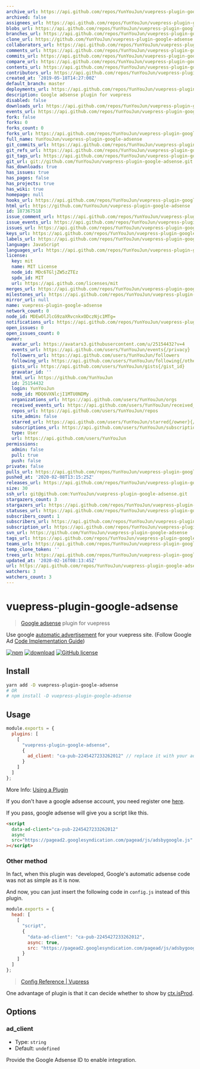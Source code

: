 ```yaml
---
archive_url: https://api.github.com/repos/YunYouJun/vuepress-plugin-google-adsense/{archive_format}{/ref}
archived: false
assignees_url: https://api.github.com/repos/YunYouJun/vuepress-plugin-google-adsense/assignees{/user}
blobs_url: https://api.github.com/repos/YunYouJun/vuepress-plugin-google-adsense/git/blobs{/sha}
branches_url: https://api.github.com/repos/YunYouJun/vuepress-plugin-google-adsense/branches{/branch}
clone_url: https://github.com/YunYouJun/vuepress-plugin-google-adsense.git
collaborators_url: https://api.github.com/repos/YunYouJun/vuepress-plugin-google-adsense/collaborators{/collaborator}
comments_url: https://api.github.com/repos/YunYouJun/vuepress-plugin-google-adsense/comments{/number}
commits_url: https://api.github.com/repos/YunYouJun/vuepress-plugin-google-adsense/commits{/sha}
compare_url: https://api.github.com/repos/YunYouJun/vuepress-plugin-google-adsense/compare/{base}...{head}
contents_url: https://api.github.com/repos/YunYouJun/vuepress-plugin-google-adsense/contents/{+path}
contributors_url: https://api.github.com/repos/YunYouJun/vuepress-plugin-google-adsense/contributors
created_at: '2019-05-18T14:27:00Z'
default_branch: master
deployments_url: https://api.github.com/repos/YunYouJun/vuepress-plugin-google-adsense/deployments
description: Google adsense plugin for vuepress
disabled: false
downloads_url: https://api.github.com/repos/YunYouJun/vuepress-plugin-google-adsense/downloads
events_url: https://api.github.com/repos/YunYouJun/vuepress-plugin-google-adsense/events
fork: false
forks: 0
forks_count: 0
forks_url: https://api.github.com/repos/YunYouJun/vuepress-plugin-google-adsense/forks
full_name: YunYouJun/vuepress-plugin-google-adsense
git_commits_url: https://api.github.com/repos/YunYouJun/vuepress-plugin-google-adsense/git/commits{/sha}
git_refs_url: https://api.github.com/repos/YunYouJun/vuepress-plugin-google-adsense/git/refs{/sha}
git_tags_url: https://api.github.com/repos/YunYouJun/vuepress-plugin-google-adsense/git/tags{/sha}
git_url: git://github.com/YunYouJun/vuepress-plugin-google-adsense.git
has_downloads: true
has_issues: true
has_pages: false
has_projects: true
has_wiki: true
homepage: null
hooks_url: https://api.github.com/repos/YunYouJun/vuepress-plugin-google-adsense/hooks
html_url: https://github.com/YunYouJun/vuepress-plugin-google-adsense
id: 187367518
issue_comment_url: https://api.github.com/repos/YunYouJun/vuepress-plugin-google-adsense/issues/comments{/number}
issue_events_url: https://api.github.com/repos/YunYouJun/vuepress-plugin-google-adsense/issues/events{/number}
issues_url: https://api.github.com/repos/YunYouJun/vuepress-plugin-google-adsense/issues{/number}
keys_url: https://api.github.com/repos/YunYouJun/vuepress-plugin-google-adsense/keys{/key_id}
labels_url: https://api.github.com/repos/YunYouJun/vuepress-plugin-google-adsense/labels{/name}
language: JavaScript
languages_url: https://api.github.com/repos/YunYouJun/vuepress-plugin-google-adsense/languages
license:
  key: mit
  name: MIT License
  node_id: MDc6TGljZW5zZTEz
  spdx_id: MIT
  url: https://api.github.com/licenses/mit
merges_url: https://api.github.com/repos/YunYouJun/vuepress-plugin-google-adsense/merges
milestones_url: https://api.github.com/repos/YunYouJun/vuepress-plugin-google-adsense/milestones{/number}
mirror_url: null
name: vuepress-plugin-google-adsense
network_count: 0
node_id: MDEwOlJlcG9zaXRvcnkxODczNjc1MTg=
notifications_url: https://api.github.com/repos/YunYouJun/vuepress-plugin-google-adsense/notifications{?since,all,participating}
open_issues: 0
open_issues_count: 0
owner:
  avatar_url: https://avatars3.githubusercontent.com/u/25154432?v=4
  events_url: https://api.github.com/users/YunYouJun/events{/privacy}
  followers_url: https://api.github.com/users/YunYouJun/followers
  following_url: https://api.github.com/users/YunYouJun/following{/other_user}
  gists_url: https://api.github.com/users/YunYouJun/gists{/gist_id}
  gravatar_id: ''
  html_url: https://github.com/YunYouJun
  id: 25154432
  login: YunYouJun
  node_id: MDQ6VXNlcjI1MTU0NDMy
  organizations_url: https://api.github.com/users/YunYouJun/orgs
  received_events_url: https://api.github.com/users/YunYouJun/received_events
  repos_url: https://api.github.com/users/YunYouJun/repos
  site_admin: false
  starred_url: https://api.github.com/users/YunYouJun/starred{/owner}{/repo}
  subscriptions_url: https://api.github.com/users/YunYouJun/subscriptions
  type: User
  url: https://api.github.com/users/YunYouJun
permissions:
  admin: false
  pull: true
  push: false
private: false
pulls_url: https://api.github.com/repos/YunYouJun/vuepress-plugin-google-adsense/pulls{/number}
pushed_at: '2020-02-08T13:15:25Z'
releases_url: https://api.github.com/repos/YunYouJun/vuepress-plugin-google-adsense/releases{/id}
size: 30
ssh_url: git@github.com:YunYouJun/vuepress-plugin-google-adsense.git
stargazers_count: 3
stargazers_url: https://api.github.com/repos/YunYouJun/vuepress-plugin-google-adsense/stargazers
statuses_url: https://api.github.com/repos/YunYouJun/vuepress-plugin-google-adsense/statuses/{sha}
subscribers_count: 1
subscribers_url: https://api.github.com/repos/YunYouJun/vuepress-plugin-google-adsense/subscribers
subscription_url: https://api.github.com/repos/YunYouJun/vuepress-plugin-google-adsense/subscription
svn_url: https://github.com/YunYouJun/vuepress-plugin-google-adsense
tags_url: https://api.github.com/repos/YunYouJun/vuepress-plugin-google-adsense/tags
teams_url: https://api.github.com/repos/YunYouJun/vuepress-plugin-google-adsense/teams
temp_clone_token: ''
trees_url: https://api.github.com/repos/YunYouJun/vuepress-plugin-google-adsense/git/trees{/sha}
updated_at: '2020-02-16T08:13:45Z'
url: https://api.github.com/repos/YunYouJun/vuepress-plugin-google-adsense
watchers: 3
watchers_count: 3
---
```


# vuepress-plugin-google-adsense

> [Google adsense](https://www.google.cn/adsense/) plugin for vuepress

Use google [automatic advertisement](https://support.google.com/adsense/answer/9261306) for your vuepress site.
(Follow Google Ad [Code Implementation Guide](https://support.google.com/adsense/answer/9274634))

[![npm](https://img.shields.io/npm/v/vuepress-plugin-google-adsense.svg)](https://www.npmjs.com/package/vuepress-plugin-google-adsense)
[![download](https://img.shields.io/npm/dt/vuepress-plugin-google-adsense.svg)](https://npmcharts.com/compare/vuepress-plugin-google-adsense?minimal=true)
[![GitHub license](https://img.shields.io/github/license/YunYouJun/vuepress-plugin-google-adsense.svg)](https://github.com/YunYouJun/vuepress-plugin-google-adsense/blob/master/LICENSE)

## Install

```sh
yarn add -D vuepress-plugin-google-adsense
# OR
# npm install -D vuepress-plugin-google-adsense
```

## Usage

```js
module.exports = {
  plugins: [
    [
      "vuepress-plugin-google-adsense",
      {
        ad_client: "ca-pub-2245427233262012" // replace it with your ad_client
      }
    ]
  ]
};
```

More Info: [Using a Plugin](https://vuepress.vuejs.org/plugin/using-a-plugin.html)

If you don't have a google adsense account, you need register one [here](https://www.google.com/adsense/).

If you pass, google adsense will give you a script like this.

```html
<script
  data-ad-client="ca-pub-2245427233262012"
  async
  src="https://pagead2.googlesyndication.com/pagead/js/adsbygoogle.js"
></script>
```

### Other method

In fact, when this plugin was developed, Google's automatic adsense code was not as simple as it is now.

And now, you can just insert the following code in `config.js` instead of this plugin.

```js
module.exports = {
  head: [
    [
      "script",
      {
        "data-ad-client": "ca-pub-2245427233262012",
        async: true,
        src: "https://pagead2.googlesyndication.com/pagead/js/adsbygoogle.js"
      }
    ]
  ]
};
```

> [Config Reference | Vupress](https://vuepress.vuejs.org/config/#head)

One advantage of plugin is that it can decide whether to show by [ctx.isProd](https://vuepress.vuejs.org/plugin/context-api.html#ctx-isprod).

## Options

### ad_client

- Type: `string`
- Default: `undefined`

Provide the Google Adsense ID to enable integration.
